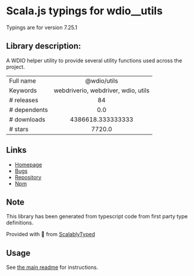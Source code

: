
# Scala.js typings for wdio__utils

Typings are for version 7.25.1

## Library description:
A WDIO helper utility to provide several utility functions used across the project.

|                    |                 |
| ------------------ | :-------------: |
| Full name          | @wdio/utils |
| Keywords           | webdriverio, webdriver, wdio, utils |
| # releases         | 84 |
| # dependents       | 0.0 |
| # downloads        | 4386618.333333333 |
| # stars            | 7720.0 |

## Links
- [Homepage](https://github.com/webdriverio/webdriverio/tree/main/packages/wdio-utils)
- [Bugs](https://github.com/webdriverio/webdriverio/issues)
- [Repository](https://github.com/webdriverio/webdriverio)
- [Npm](https://www.npmjs.com/package/%40wdio%2Futils)
    


## Note
This library has been generated from typescript code from first party type definitions.

Provided with :purple_heart: from [ScalablyTyped](https://github.com/oyvindberg/ScalablyTyped)

## Usage
See [the main readme](../../readme.md) for instructions.


